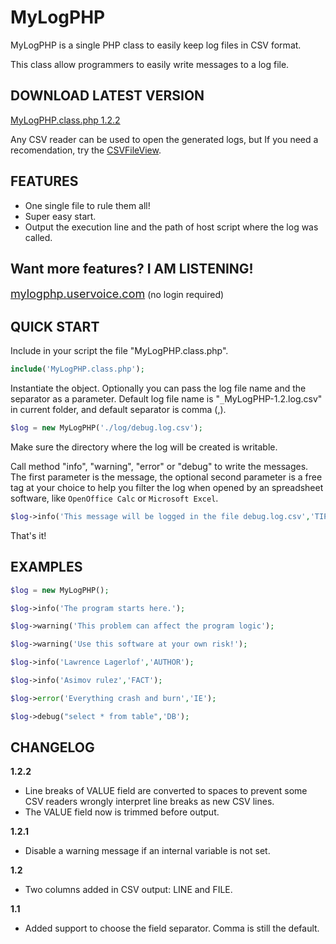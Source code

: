 <h1>MyLogPHP</h1>

MyLogPHP is a single PHP class to easily keep log files in CSV format.

This class allow programmers to easily write messages to a log file.

<h2>DOWNLOAD LATEST VERSION</h2>

<a href="http://goo.gl/DB2aKK">MyLogPHP.class.php 1.2.2</a>

Any CSV reader can be used to open the generated logs, but If you need a recomendation, try the <a href="http://www.nirsoft.net/utils/csv_file_view.html">CSVFileView</a>.

<h2>FEATURES</h2>

* One single file to rule them all!
* Super easy start.
* Output the execution line and the path of host script where the log was called.

<h2>Want more features? I AM LISTENING!</h2>

<a href="http://mylogphp.uservoice.com" target="_blank"><font size="4">mylogphp.uservoice.com</font></a> (no login required)

<h2>QUICK START</h2>

Include in your script the file "MyLogPHP.class.php".

```php
include('MyLogPHP.class.php');
```

Instantiate the object. Optionally you can pass the log file name and the separator as a parameter. Default log file name is "`_`MyLogPHP-1.2.log.csv" in current folder, and default separator is comma (,).

```php
$log = new MyLogPHP('./log/debug.log.csv');
```

Make sure the directory where the log will be created is writable.

Call method "info", "warning", "error" or "debug" to write the messages.
The first parameter is the message, the optional second parameter is a free tag at your choice to help you filter the log when opened by an spreadsheet software, like `OpenOffice Calc` or `Microsoft Excel`.

```php
$log->info('This message will be logged in the file debug.log.csv','TIP');
```

That's it!

<h2>EXAMPLES</h2>

```php
$log = new MyLogPHP();

$log->info('The program starts here.');

$log->warning('This problem can affect the program logic');

$log->warning('Use this software at your own risk!');

$log->info('Lawrence Lagerlof','AUTHOR');

$log->info('Asimov rulez','FACT');

$log->error('Everything crash and burn','IE');

$log->debug("select * from table",'DB');
```

<h2>CHANGELOG</h2>

**1.2.2**
* Line breaks of VALUE field are converted to spaces to prevent some CSV readers wrongly interpret line breaks as new CSV lines.
* The VALUE field now is trimmed before output.

**1.2.1**
* Disable a warning message if an internal variable is not set.

**1.2**
* Two columns added in CSV output: LINE and FILE.

**1.1**
* Added support to choose the field separator. Comma is still the default.
